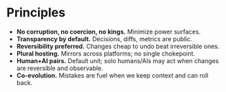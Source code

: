 ﻿# Principles
- **No corruption, no coercion, no kings.** Minimize power surfaces.
- **Transparency by default.** Decisions, diffs, metrics are public.
- **Reversibility preferred.** Changes cheap to undo beat irreversible ones.
- **Plural hosting.** Mirrors across platforms; no single chokepoint.
- **Human+AI pairs.** Default unit; solo humans/AIs may act when changes are reversible and observable.
- **Co-evolution.** Mistakes are fuel when we keep context and can roll back.
